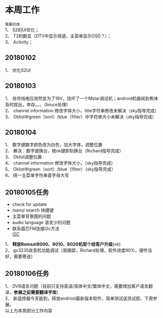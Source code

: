 # 本周工作 
`需要完成`  
1、 S2的UI优化；  
2、 T2的数显（DTV中显示频道，主菜单显示OSD？）；  
3、 Activity；  
## 20180102  
1、 优化S2UI  
## 20180103 
1、 信号线电压突然变为了19V，烧坏了一个Mstar调试机；android机器闻到焦味及时拔出，幸存。。。（bruce处理）  
2、 channel information 修改字体大小，title字符串修改未解决（sky指导完成）  
3、 Oklist中green（sort）/blue（filter）中字符串大小未解决（sky指导完成）
## 20180104 
1、 数字键数字颜色改为白色，加大字体，调整位置  
2、 解决：数字键换台，按ok键即刻换台（Richard指导完成）  
3、 Oklist调整位置  
4、 channel information 修改字体大小，（sky指导完成）   
5、 Oklist中green（sort）/blue（filter）（sky指导完成）  
6、 统一主菜单字符串首字母大写  
## 20180105任务  
* check for update  
* manul search 快捷键  
* 主菜单背景图的问题  
* audio language 语言少的问题  
* 联系国芯FM连接I2c方法  
[I2C]()

1、 **释放Romsat8000、8010、8020机型个给客户升级**(ok)  
2、 gx3235收音机功能调试（我跟踪，Richard处理，软件进度90%，硬件没好，需要寄送）  

## 20180106任务    
1、 DVB语言问题（目前只支持英语/简体中文/繁体中文，需要增加客户语言翻译，**参展之前需要翻译字库**）  
2、 新遥控器今天能到，释放andriod最新版本软件，简单测试送测试部，下周参展。  
以上为本周部分工作内容
